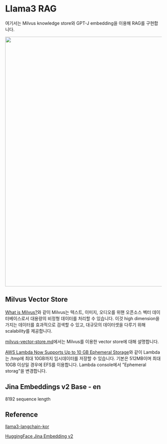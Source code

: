 # Llama3 RAG 

여기서는 Milvus knowledge store와 GPT-J embedding을 이용해 RAG를 구현합니다.

<img src="https://github.com/kyopark2014/llama3-rag/assets/52392004/33fbbd6d-b35e-44f3-abcb-a2ac968dd3a3" width="800">

## Milvus Vector Store

[What is Milvus?](https://milvus.io/blog/how-to-get-started-with-milvus.md)와 같이 Milvus는 텍스트, 이미지, 오디오를 위핸 오픈소스 벡터 데이터베이스로서 대용량의 비정형 데이터를 처리할 수 있습니다. 이것 high dimension을 가지는 데이터를 효과적으로 검색할 수 있고, 대규모의 데이터셋을 다루기 위해 scalability를 제공합니다. 


[milvus-vector-store.md](https://github.com/kyopark2014/llama3-milvus-jina/blob/main/milvus-vector-store.md)에서는 Milvus를 이용한 vector store에 대해 설명합니다.

[AWS Lambda Now Supports Up to 10 GB Ephemeral Storage](https://aws.amazon.com/ko/blogs/aws/aws-lambda-now-supports-up-to-10-gb-ephemeral-storage/)와 같이 Lambda는 /tmp에 최대 10GB까지 임시데이터를 저장할 수 있습니다. 기본은 512MB이며 최대 10GB 이상일 경우에 EFS를 이용합니다. Lambda console에서 "Ephemeral storag"을 변경합니다.

## Jina Embeddings v2 Base - en

8192 sequence length


## Reference 

[llama3-langchain-kor](https://github.com/kyopark2014/llama3-langchain-kor)

[HuggingFace Jina Embedding v2](https://huggingface.co/jinaai/jina-embeddings-v2-base-en)


